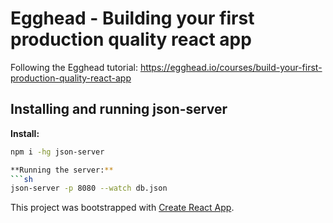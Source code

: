 # Egghead - Building your first production quality react app
Following the Egghead tutorial: <https://egghead.io/courses/build-your-first-production-quality-react-app>

## Installing and running json-server

**Install:**
```sh
npm i -hg json-server

**Running the server:**
```sh
json-server -p 8080 --watch db.json
```

This project was bootstrapped with [Create React App](https://github.com/facebookincubator/create-react-app).
